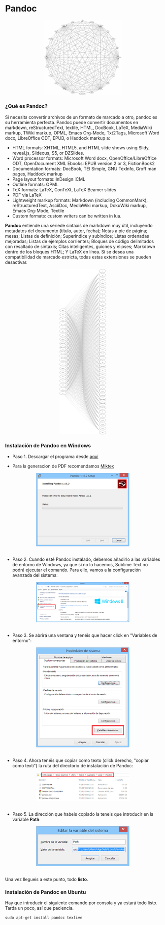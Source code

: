 # Pandoc

<div style="text-align:center"><img style="width:50%; height:40%" src="imagenes/portada.png"/></div>

### ¿Qué es Pandoc?
Si necesita convertir archivos de un formato de marcado a otro, pandoc es su herramienta perfecta. Pandoc puede convertir documentos en markdown, reStructuredText, textile, HTML, DocBook, LaTeX, MediaWiki markup, TWiki markup, OPML, Emacs Org-Mode, Txt2Tags, Microsoft Word docx, LibreOffice ODT, EPUB, o Haddock markup a:

* HTML formats: XHTML, HTML5, and HTML slide shows using Slidy, reveal.js, Slideous, S5, or DZSlides.
* Word processor formats: Microsoft Word docx, OpenOffice/LibreOffice ODT, OpenDocument XML
Ebooks: EPUB version 2 or 3, FictionBook2
* Documentation formats: DocBook, TEI Simple, GNU TexInfo, Groff man pages, Haddock markup
* Page layout formats: InDesign ICML
* Outline formats: OPML
* TeX formats: LaTeX, ConTeXt, LaTeX Beamer slides
* PDF via LaTeX
* Lightweight markup formats: Markdown (including CommonMark), reStructuredText, AsciiDoc, MediaWiki markup, DokuWiki markup, Emacs Org-Mode, Textile
* Custom formats: custom writers can be written in lua.

**Pandoc** entiende una seriede sintaxis de markdown muy útil, incluyendo metadatos del documento (título, autor, fecha); Notas a pie de página; mesas; Listas de definición; Superíndice y subíndice; Listas ordenadas mejoradas; Listas de ejemplos corrientes; Bloques de código delimitados con resaltado de sintaxis; Citas inteligentes, guiones y elipses; Markdown dentro de los bloques HTML; Y LaTeX en línea. Si se desea una compatibilidad de marcado estricta, todas estas extensiones se pueden desactivar.

<div style="text-align:center"><img style="width:30%; height:10%" src="imagenes/cuerpo.jpg"/></div>

### **Instalación de Pandoc en Windows**

* Paso 1. Descargar el programa desde [aquí](https://github.com/jgm/pandoc/releases/tag/1.19.2.1)

* Para la generacion de PDF recomendamos [Miktex](https://miktex.org/download)

<div style="text-align:center"><img style="width:60%; height:40%" src="imagenes/p1.png"/></div> <br>

* Paso 2. Cuando esté Pandoc instalado, debemos añadirlo a las variables de entorno de Windows, ya que si no lo hacemos, Sublime Text no podrá ejecutar el comando. Para ello, vamos a la configuración avanzada del sistema:

<div style="text-align:center"><img style="width:60%; height:40%" src="imagenes/p2.png"/></div> <br>

*  Paso 3. Se abrirá una ventana y tenéis que hacer click en "Variables de entorno":

<div style="text-align:center"><img style="width:60%; height:40%" src="imagenes/p3.png"/></div> <br>

* Paso 4. Ahora tenéis que copiar como texto (click derecho, "copiar como texti") la ruta del directorio de instalación de Pandoc:

<div style="text-align:center"><img style="width:60%; height:40%" src="imagenes/p4.png"/></div> <br>

* Paso 5. La dirección que habeis copiado la teneis que introducir en la variable **Path**

<div style="text-align:center"><img style="width:60%; height:40%" src="imagenes/p5.png"/></div> <br>

Una vez llegueis a este punto, todo **listo**.

### **Instalación de Pandoc en Ubuntu**

Hay que introducir el siguiente comando por consola y ya estará todo listo. Tarda un poco, así que paciencia.

```
sudo apt-get install pandoc texlive
```
